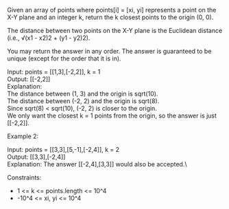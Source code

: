 Given an array of points where points[i] = [xi, yi] represents a point on the X-Y plane and an integer k, return the k closest points to the origin (0, 0).

The distance between two points on the X-Y plane is the Euclidean distance (i.e., √(x1 - x2)2 + (y1 - y2)2).

You may return the answer in any order. The answer is guaranteed to be unique (except for the order that it is in).

Input: points = [[1,3],[-2,2]], k = 1\
Output: [[-2,2]]\
Explanation:\
The distance between (1, 3) and the origin is sqrt(10).\
The distance between (-2, 2) and the origin is sqrt(8).\
Since sqrt(8) < sqrt(10), (-2, 2) is closer to the origin.\
We only want the closest k = 1 points from the origin, so the answer is just [[-2,2]].

Example 2:

Input: points = [[3,3],[5,-1],[-2,4]], k = 2\
Output: [[3,3],[-2,4]]\
Explanation: The answer [[-2,4],[3,3]] would also be accepted.\
 

Constraints:

- 1 <= k <= points.length <= 10^4
- -10^4 <= xi, yi <= 10^4